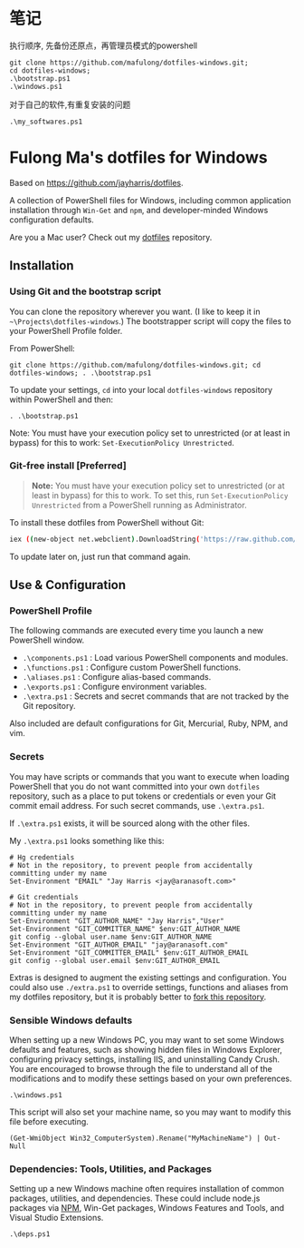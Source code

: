 ﻿# 笔记

执行顺序, 
先备份还原点，再管理员模式的powershell

```
git clone https://github.com/mafulong/dotfiles-windows.git; 
cd dotfiles-windows; 
.\bootstrap.ps1
.\windows.ps1

```

对于自己的软件,有重复安装的问题
```
.\my_softwares.ps1
```
# Fulong Ma's dotfiles for Windows


Based on https://github.com/jayharris/dotfiles.

A collection of PowerShell files for Windows, including common application installation through `Win-Get` and `npm`, and developer-minded Windows configuration defaults.

Are you a Mac user? Check out my [dotfiles](https://github.com/mafulong/dotfiles) repository.

## Installation

### Using Git and the bootstrap script

You can clone the repository wherever you want. (I like to keep it in `~\Projects\dotfiles-windows`.) The bootstrapper script will copy the files to your PowerShell Profile folder.

From PowerShell:
```posh
git clone https://github.com/mafulong/dotfiles-windows.git; cd dotfiles-windows; . .\bootstrap.ps1
```

To update your settings, `cd` into your local `dotfiles-windows` repository within PowerShell and then:

```posh
. .\bootstrap.ps1
```

Note: You must have your execution policy set to unrestricted (or at least in bypass) for this to work: `Set-ExecutionPolicy Unrestricted`.

### Git-free install [Preferred]

> **Note:** You must have your execution policy set to unrestricted (or at least in bypass) for this to work. To set this, run `Set-ExecutionPolicy Unrestricted` from a PowerShell running as Administrator.

To install these dotfiles from PowerShell without Git:

```bash
iex ((new-object net.webclient).DownloadString('https://raw.github.com/mafulong/dotfiles-windows/master/setup/install.ps1'))
```

To update later on, just run that command again.

## Use & Configuration

### PowerShell Profile

The following commands are executed every time you launch a new
PowerShell window.

 - `.\components.ps1` : Load various PowerShell components and modules.
 - `.\functions.ps1` : Configure custom PowerShell functions.
 - `.\aliases.ps1` : Configure alias-based commands.
 - `.\exports.ps1` : Configure environment variables.
 - `.\extra.ps1` : Secrets and secret commands that are not tracked by the Git repository.

Also included are default configurations for Git, Mercurial, Ruby, NPM, and vim.

### Secrets

You may have scripts or commands that you want to execute when loading PowerShell that you do not want committed into your own `dotfiles` repository, such as a place to put tokens or credentials or even your Git commit email address. For such secret commands, use `.\extra.ps1`.

If `.\extra.ps1` exists, it will be sourced along with the other files.

My `.\extra.ps1` looks something like this:

```posh
# Hg credentials
# Not in the repository, to prevent people from accidentally committing under my name
Set-Environment "EMAIL" "Jay Harris <jay@aranasoft.com>"

# Git credentials
# Not in the repository, to prevent people from accidentally committing under my name
Set-Environment "GIT_AUTHOR_NAME" "Jay Harris","User"
Set-Environment "GIT_COMMITTER_NAME" $env:GIT_AUTHOR_NAME
git config --global user.name $env:GIT_AUTHOR_NAME
Set-Environment "GIT_AUTHOR_EMAIL" "jay@aranasoft.com"
Set-Environment "GIT_COMMITTER_EMAIL" $env:GIT_AUTHOR_EMAIL
git config --global user.email $env:GIT_AUTHOR_EMAIL
```

Extras is designed to augment the existing settings and configuration. You could also use `./extra.ps1` to override settings, functions and aliases from my dotfiles repository, but it is probably better to [fork this repository](#forking-your-own-version).

### Sensible Windows defaults

When setting up a new Windows PC, you may want to set some Windows defaults and features, such as showing hidden files in Windows Explorer, configuring privacy settings, installing IIS, and uninstalling Candy Crush. You are encouraged to browse through the file to understand all of the modifications and to modify these settings based on your own preferences.

```posh
.\windows.ps1
```

This script will also set your machine name, so you may want to modify this file before executing.
```posh
(Get-WmiObject Win32_ComputerSystem).Rename("MyMachineName") | Out-Null
```

### Dependencies: Tools, Utilities, and Packages

Setting up a new Windows machine often requires installation of common packages, utilities, and dependencies. These could include node.js packages via [NPM](https://www.npmjs.org), Win-Get packages, Windows Features and Tools, and Visual Studio Extensions.

```posh
.\deps.ps1
```

